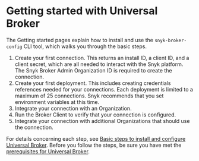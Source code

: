 # Getting started with Universal Broker

The Getting started pages explain how to install and use the `snyk-broker-config` CLI tool, which walks you through the basic steps.

1. Create your first connection. This returns an install ID, a client ID, and a client secret, which are all needed to interact with the Snyk platform. The Snyk Broker Admin Organization ID is required to create the connection.
2. Create your first deployment. This includes creating credentials references needed for your connections. Each deployment is limited to a maximum of 25 connections. Snyk recommends that you set environment variables at this time.
3. Integrate your connection with an Organization.
4. Run the Broker Client to verify that your connection is configured.
5. Integrate your connection with additional Organizations that should use the connection.

For details concerning each step, see [Basic steps to install and configure Universal Broker](basic-steps-to-install-and-configure-universal-broker.md). Before you follow the steps, be sure you have met the [prerequisites for Universal Broker](prerequisites-for-universal-broker.md).
